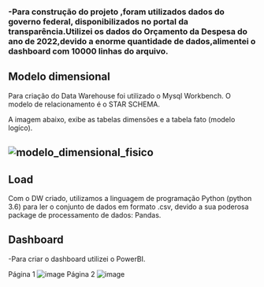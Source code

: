  ### -Para construção do projeto ,foram utilizados dados  do governo federal, disponibilizados no portal da transparência.Utilizei os dados do Orçamento da Despesa do ano de 2022,devido a enorme  quantidade de dados,alimentei o dashboard com 10000 linhas do arquivo.
 

## Modelo dimensional
Para criação do Data Warehouse foi utilizado o Mysql Workbench. O modelo de relacionamento é o  STAR SCHEMA.

A imagem abaixo, exibe as tabelas dimensões e a tabela fato (modelo logíco).
##  ![modelo_dimensional_fisico](https://github.com/guilhermefritz/ModeloDW_orcamento_despesa/assets/126536587/00084f44-5545-4db8-889f-5c8e88345599)

## Load
Com o DW criado, utilizamos a linguagem de programação Python (python 3.6) para ler o conjunto de dados em formato .csv, devido a sua poderosa package de processamento de dados: Pandas.

## Dashboard
 -Para criar o dashboard utilizei o PowerBI.
 
Página 1
![image](https://github.com/guilhermefritz/ModeloDW_orcamento_despesa/assets/126536587/de385ce0-b5e6-4743-8ed9-7435a83169a6)
Página 2 
![image](https://github.com/guilhermefritz/ModeloDW_orcamento_despesa/assets/126536587/5a5fb45a-b977-40cc-b16d-0f0691cb1cdb)



